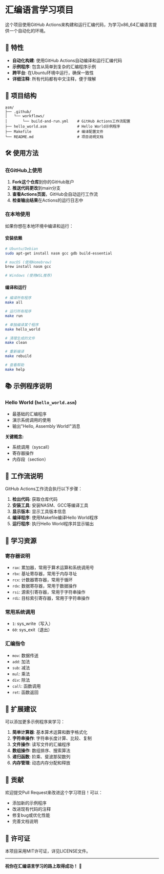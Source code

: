 # 汇编语言学习项目

这个项目使用GitHub Actions来构建和运行汇编代码，为学习x86_64汇编语言提供一个自动化的环境。

## 🚀 特性

- **自动化构建**: 使用GitHub Actions自动编译和运行汇编代码
- **示例程序**: 包含从简单到复杂的汇编程序示例
- **跨平台**: 在Ubuntu环境中运行，确保一致性
- **详细注释**: 所有代码都有中文注释，便于理解

## 📁 项目结构

```
asm/
├── .github/
│   └── workflows/
│       └── build-and-run.yml    # GitHub Actions工作流配置
├── hello_world.asm              # Hello World示例程序
├── Makefile                     # 编译配置文件
└── README.md                    # 项目说明文档
```

## 🛠️ 使用方法

### 在GitHub上使用

1. **Fork这个仓库**到你的GitHub账户
2. **推送代码更改**到main分支
3. **查看Actions页面**，GitHub会自动运行工作流
4. **检查输出结果**在Actions的运行日志中

### 在本地使用

如果你想在本地环境中编译和运行：

#### 安装依赖
```bash
# Ubuntu/Debian
sudo apt-get install nasm gcc gdb build-essential

# macOS (使用Homebrew)
brew install nasm gcc

# Windows (使用WSL推荐)
```

#### 编译和运行
```bash
# 编译所有程序
make all

# 运行所有程序
make run

# 单独编译某个程序
make hello_world

# 清理生成的文件
make clean

# 重新编译
make rebuild

# 查看帮助
make help
```

## 📚 示例程序说明

### Hello World (`hello_world.asm`)
- 最基础的汇编程序
- 演示系统调用的使用
- 输出"Hello, Assembly World!"消息

**关键概念:**
- 系统调用（syscall）
- 寄存器操作
- 内存段（section）

## 🔧 工作流说明

GitHub Actions工作流会执行以下步骤：

1. **检出代码**: 获取仓库代码
2. **安装工具**: 安装NASM、GCC等编译工具
3. **显示版本**: 显示工具版本信息
4. **编译程序**: 使用Makefile编译Hello World程序
5. **运行程序**: 执行Hello World程序并显示输出

## 📖 学习资源

### 寄存器说明
- `rax`: 累加器，常用于算术运算和系统调用号
- `rbx`: 基址寄存器，常用于内存寻址
- `rcx`: 计数器寄存器，常用于循环
- `rdx`: 数据寄存器，常用于数据操作
- `rsi`: 源索引寄存器，常用于字符串操作
- `rdi`: 目标索引寄存器，常用于字符串操作

### 常用系统调用
- `1`: sys_write（写入）
- `60`: sys_exit（退出）

### 汇编指令
- `mov`: 数据传送
- `add`: 加法
- `sub`: 减法
- `mul`: 乘法
- `div`: 除法
- `call`: 函数调用
- `ret`: 函数返回

## 🎯 扩展建议

可以添加更多示例程序来学习：

1. **简单计算器**: 基本算术运算和数字格式化
2. **字符串操作**: 字符串长度计算、比较、复制
3. **文件操作**: 读写文件的汇编程序
4. **数组操作**: 数组排序、搜索算法
5. **递归函数**: 阶乘、斐波那契数列
6. **内存管理**: 动态内存分配和释放

## 🤝 贡献

欢迎提交Pull Request来改进这个学习项目！可以：

- 添加新的示例程序
- 改进现有代码的注释
- 修复bug或优化性能
- 完善文档说明

## 📝 许可证

本项目采用MIT许可证，详见LICENSE文件。

---

**祝你在汇编语言学习的路上取得成功！** 🎉
